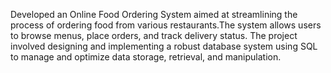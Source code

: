 Developed an Online Food Ordering System aimed at streamlining the process of ordering food from various restaurants.The system allows users to browse menus, place orders, and track delivery status.
The project involved designing and implementing a robust database system using SQL to manage and optimize data storage, retrieval, and manipulation.
